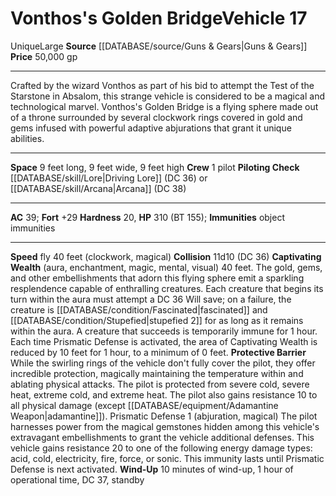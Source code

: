 ﻿---
ac: '39'
fly_speed: '40'
fortitude: '+29'
hardness: '20'
hp: '310'
id: '36'
item_category: Vehicles
level: '17'
max_speed: '40'
name: Vonthos's Golden Bridge
price: 50,000 gp
rarity: Unique
size: Large
source: '[[DATABASE/source/Guns & Gears|Guns & Gears]]'
trait:
- '[[DATABASE/trait/Unique|Unique]]'
type: Vehicle

---
# Vonthos's Golden Bridge<span class="item-type">Vehicle 17</span>

<span class="trait-unique item-trait">Unique</span><span class="trait-size item-trait">Large</span>
**Source** [[DATABASE/source/Guns & Gears|Guns & Gears]]
**Price** 50,000 gp

---
Crafted by the wizard Vonthos as part of his bid to attempt the Test of the Starstone in Absalom, this strange vehicle is considered to be a magical and technological marvel. Vonthos's Golden Bridge is a flying sphere made out of a throne surrounded by several clockwork rings covered in gold and gems infused with powerful adaptive abjurations that grant it unique abilities.

---
**Space** 9 feet long, 9 feet wide, 9 feet high
**Crew** 1 pilot
**Piloting Check** [[DATABASE/skill/Lore|Driving Lore]] (DC 36) or [[DATABASE/skill/Arcana|Arcana]] (DC 38)

---
**AC** 39; **Fort** +29
**Hardness** 20, **HP** 310 (BT 155); **Immunities** object immunities

---
**Speed** fly 40 feet (clockwork, magical)
**Collision** 11d10 (DC 36)
**Captivating Wealth** (aura, enchantment, magic, mental, visual) 40 feet. The gold, gems, and other embellishments that adorn this flying sphere emit a sparkling resplendence capable of enthralling creatures. Each creature that begins its turn within the aura must attempt a DC 36 Will save; on a failure, the creature is [[DATABASE/condition/Fascinated|fascinated]] and [[DATABASE/condition/Stupefied|stupefied 2]] for as long as it remains within the aura. A creature that succeeds is temporarily immune for 1 hour. Each time Prismatic Defense is activated, the area of Captivating Wealth is reduced by 10 feet for 1 hour, to a minimum of 0 feet.
 **Protective Barrier** While the swirling rings of the vehicle don't fully cover the pilot, they offer incredible protection, magically maintaining the temperature within and ablating physical attacks. The pilot is protected from severe cold, severe heat, extreme cold, and extreme heat. The pilot also gains resistance 10 to all physical damage (except [[DATABASE/equipment/Adamantine Weapon|adamantine]]). Prismatic Defense <span class="action-icon">1</span> (abjuration, magical) The pilot harnesses power from the magical gemstones hidden among this vehicle's extravagant embellishments to grant the vehicle additional defenses. This vehicle gains resistance 20 to one of the following energy damage types: acid, cold, electricity, fire, force, or sonic. This immunity lasts until Prismatic Defense is next activated.
 **Wind-Up** 10 minutes of wind-up, 1 hour of operational time, DC 37, standby